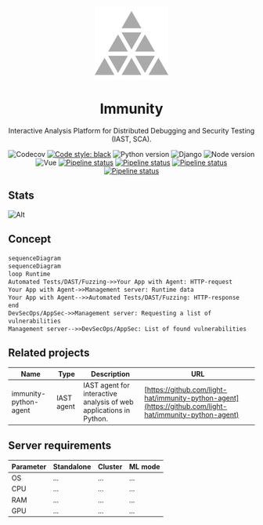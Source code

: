 <p align="center">
<img alt="Logo" src="frontend/public/favicon_gray.png" height="150px">
</p>

<h1 align="center">Immunity</h1>
<p align="center">
Interactive Analysis Platform for Distributed Debugging and Security Testing (IAST, SCA). 
</p>

<p align="center">
<img alt="Codecov" src="https://img.shields.io/codecov/c/github/light-hat/immunity.svg">
<a href="https://github.com/psf/black"><img alt="Code style: black" src="https://img.shields.io/badge/code%20style-black-000000.svg"></a>
<img alt="Python version" src="https://img.shields.io/badge/Python-3.12-3776AB.svg?style=flat&logo=python&logoColor=white">
<img alt="Django" src="https://img.shields.io/badge/Django-092E20?style=for-the-badge&logo=django&logoColor=green&style=flat">
<img alt="Node version" src="https://img.shields.io/badge/Node.js-20+-339933?logo=node.js&logoColor=white&style=flat">
<img alt="Vue" src="https://img.shields.io/badge/Vue.js-35495E?style=for-the-badge&logo=vuedotjs&logoColor=4FC08D&style=flat">
<a href="https://github.com/light-hat/smart_ids/actions"><img alt="Pipeline status" src="https://github.com/light-hat/immunity/workflows/CodeQL/badge.svg"></a>
<a href="https://github.com/light-hat/smart_ids/actions"><img alt="Pipeline status" src="https://github.com/light-hat/immunity/workflows/Build%20&%20Push%20Docker%20Image/badge.svg"></a>
<a href="https://github.com/light-hat/smart_ids/actions"><img alt="Pipeline status" src="https://github.com/light-hat/immunity/workflows/Unit%20Test/badge.svg"></a>
<a href="https://github.com/light-hat/smart_ids/actions"><img alt="Pipeline status" src="https://github.com/light-hat/immunity/workflows/Build%20&%20Deploy%20Documentation/badge.svg"></a>
</p>

## Stats

![Alt](https://repobeats.axiom.co/api/embed/60164b1bae35c9b96114fbddcd887eef0515959a.svg "Repobeats analytics image")

## Concept

```mermaid
sequenceDiagram
sequenceDiagram
loop Runtime
Automated Tests/DAST/Fuzzing->>Your App with Agent: HTTP-request
Your App with Agent->>Management server: Runtime data
Your App with Agent-->>Automated Tests/DAST/Fuzzing: HTTP-response
end
DevSecOps/AppSec->>Management server: Requesting a list of vulnerabilities
Management server-->>DevSecOps/AppSec: List of found vulnerabilities

```


## Related projects

| Name                  | Type       | Description                                                        | URL                                                                                                      |
| --------------------- | ---------- | ------------------------------------------------------------------ | -------------------------------------------------------------------------------------------------------- |
| immunity-python-agent | IAST agent | IAST agent for interactive analysis of web applications in Python. | [https://github.com/light-hat/immunity-python-agent](https://github.com/light-hat/immunity-python-agent) |

## Server requirements

| Parameter | Standalone                | Cluster            | ML mode            |
|-----------|---------------------------|--------------------|--------------------|
| OS        | ...   |      ...              |            ...        |
| CPU       | ...                  |         ...           |         ...           |
| RAM       | ...                     |         ...           |     ...               |
| GPU       | ...       |        ...            |      ...              |
